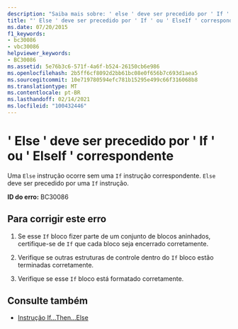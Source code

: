 ```yaml
---
description: "Saiba mais sobre: ' else ' deve ser precedido por ' If ' ou ' ElseIf ' correspondente"
title: "' Else ' deve ser precedido por ' If ' ou ' ElseIf ' correspondente"
ms.date: 07/20/2015
f1_keywords:
- bc30086
- vbc30086
helpviewer_keywords:
- BC30086
ms.assetid: 5e76b3c6-571f-4a6f-b524-26150cb6e986
ms.openlocfilehash: 2b5ff6cf8092d2bb61bc08e0f656b7c693d1aea5
ms.sourcegitcommit: 10e719780594efc781b15295e499c66f316068b8
ms.translationtype: MT
ms.contentlocale: pt-BR
ms.lasthandoff: 02/14/2021
ms.locfileid: "100432446"
---
```

# <a name="else-must-be-preceded-by-a-matching-if-or-elseif"></a>' Else ' deve ser precedido por ' If ' ou ' ElseIf ' correspondente

Uma `Else` instrução ocorre sem uma `If` instrução correspondente. `Else` deve ser precedido por uma `If` instrução.  
  
 **ID do erro:** BC30086  
  
## <a name="to-correct-this-error"></a>Para corrigir este erro  
  
1. Se esse `If` bloco fizer parte de um conjunto de blocos aninhados, certifique-se de `If` que cada bloco seja encerrado corretamente.  
  
2. Verifique se outras estruturas de controle dentro do `If` bloco estão terminadas corretamente.  
  
3. Verifique se esse `If` bloco está formatado corretamente.  
  
## <a name="see-also"></a>Consulte também

- [Instrução If...Then...Else](../language-reference/statements/if-then-else-statement.md)
